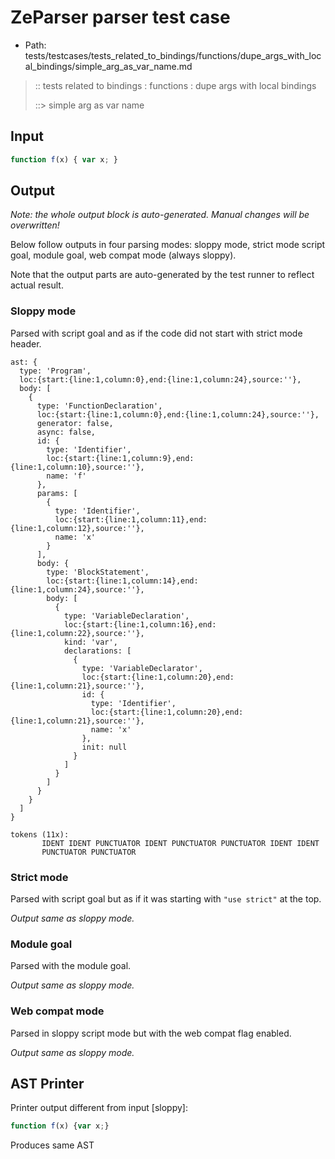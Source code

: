 # ZeParser parser test case

- Path: tests/testcases/tests_related_to_bindings/functions/dupe_args_with_local_bindings/simple_arg_as_var_name.md

> :: tests related to bindings : functions : dupe args with local bindings
>
> ::> simple arg as var name

## Input

`````js
function f(x) { var x; }
`````

## Output

_Note: the whole output block is auto-generated. Manual changes will be overwritten!_

Below follow outputs in four parsing modes: sloppy mode, strict mode script goal, module goal, web compat mode (always sloppy).

Note that the output parts are auto-generated by the test runner to reflect actual result.

### Sloppy mode

Parsed with script goal and as if the code did not start with strict mode header.

`````
ast: {
  type: 'Program',
  loc:{start:{line:1,column:0},end:{line:1,column:24},source:''},
  body: [
    {
      type: 'FunctionDeclaration',
      loc:{start:{line:1,column:0},end:{line:1,column:24},source:''},
      generator: false,
      async: false,
      id: {
        type: 'Identifier',
        loc:{start:{line:1,column:9},end:{line:1,column:10},source:''},
        name: 'f'
      },
      params: [
        {
          type: 'Identifier',
          loc:{start:{line:1,column:11},end:{line:1,column:12},source:''},
          name: 'x'
        }
      ],
      body: {
        type: 'BlockStatement',
        loc:{start:{line:1,column:14},end:{line:1,column:24},source:''},
        body: [
          {
            type: 'VariableDeclaration',
            loc:{start:{line:1,column:16},end:{line:1,column:22},source:''},
            kind: 'var',
            declarations: [
              {
                type: 'VariableDeclarator',
                loc:{start:{line:1,column:20},end:{line:1,column:21},source:''},
                id: {
                  type: 'Identifier',
                  loc:{start:{line:1,column:20},end:{line:1,column:21},source:''},
                  name: 'x'
                },
                init: null
              }
            ]
          }
        ]
      }
    }
  ]
}

tokens (11x):
       IDENT IDENT PUNCTUATOR IDENT PUNCTUATOR PUNCTUATOR IDENT IDENT
       PUNCTUATOR PUNCTUATOR
`````

### Strict mode

Parsed with script goal but as if it was starting with `"use strict"` at the top.

_Output same as sloppy mode._

### Module goal

Parsed with the module goal.

_Output same as sloppy mode._

### Web compat mode

Parsed in sloppy script mode but with the web compat flag enabled.

_Output same as sloppy mode._

## AST Printer

Printer output different from input [sloppy]:

````js
function f(x) {var x;}
````

Produces same AST
